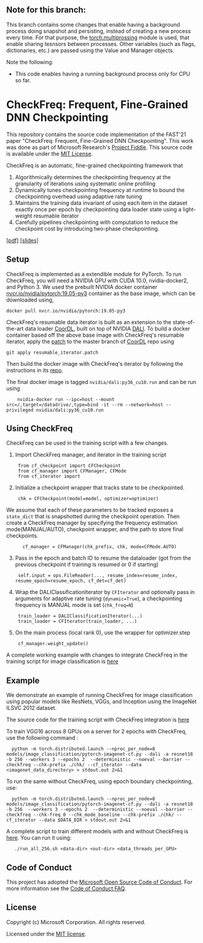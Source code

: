 ## Note for this branch:
This branch contains some changes that enable having a background process doing snapshot and persisting, instead of creating a new process every time. For that purpose, the [torch.multiprossing]() module is used, that enable sharing tesnsors between processes. Other variables (such as flags, dictionaries, etc.) are passed using the Value and Manager objects.

Note the following:
* This code enables having a running background process only for CPU so far.


# CheckFreq: Frequent, Fine-Grained DNN Checkpointing

This repository contains the source code implementation of the FAST'21 paper "CheckFreq: Frequent, Fine-Grained DNN Checkpointing". This work was done as part of  Microsoft Research's [Project Fiddle](https://www.microsoft.com/en-us/research/project/fiddle/). This source code is available under the [MIT License](LICENSE.txt).

CheckFreq is an automatic, fine-grained checkpointing framework that 

  1. Algorithmically determines the checkpointing frequency at the granularity of iterations using systematic online profiling
  2. Dynamically tunes checkpointing frequency at runtime to bound the checkpointing overhead using adaptive rate tuning
  3. Maintains the training data invariant of using each item in the dataset exactly once per epoch by checkpointing data loader state using a light-weight resumable iterator
  4. Carefully pipelines checkpointing with computation to reduce the checkpoint cost by introducing two-phase checkpointing. 
  

[[pdf]](https://www.microsoft.com/en-us/research/publication/checkfreq-frequent-fine-grained-dnn-checkpointing/)      [[slides]]()


## Setup

CheckFreq is implemented as a extendible module for PyTorch. To run CheckFreq, you will need a NVIDIA GPU with CUDA 10.0, nvidia-docker2, and Python 3. 
We used the prebuilt NVIDIA docker container [nvcr.io/nvidia/pytorch:19.05-py3](https://ngc.nvidia.com/catalog/containers/nvidia:pytorch/tags) container as the base image, which can be downloaded using,

    docker pull nvcr.io/nvidia/pytorch:19.05-py3
    
CheckFreq's resumable data iterator is built as an extension to the state-of-the-art data loader [CoorDL](https://github.com/msr-fiddle/CoorDL), built on top of NVIDIA [DALI](https://docs.nvidia.com/deeplearning/dali/user-guide/docs/index.html). To build a docker container based off the above base image with CheckFreq's resumable iterator, apply the [patch](dl_patch/esumable_iterator.patch) to the master branch of [CoorDL](https://github.com/msr-fiddle/CoorDL) repo using

    git apply resumable_iterator.patch
    
    
 Then build the docker image with CheckFreq's iterator by following the instructions in its [repo](https://github.com/msr-fiddle/CoorDL).
 
 The final docker image is tagged `nvidia/dali:py36_cu10.run` and can be run using
    
        nvidia-docker run --ipc=host --mount src=/,target=/datadrive/,type=bind -it --rm --network=host --privileged nvidia/dali:py36_cu10.run
 
    

## Using CheckFreq

CheckFreq can be used in the training script with a few changes.

  1. Import CheckFreq manager, and iterator in the training script
  
          from cf_checkpoint import CFCheckpoint
          from cf_manager import CFManager, CFMode
          from cf_iterator import  
          
  2. Initialize a checkpoint wrapper that tracks state to be checkpointed. 
  
          chk = CFCheckpoint(model=model, optimizer=optimizer)
          
   We assume that each of these parameters to be tracked exposes a `state_dict` that is snapshotted during the checkpoint operation.
   Then create a CheckFreq manager by specifying the frequency estimation mode(MANUAL/AUTO), checkpoint wrapper, and the path to store final checkpoints.
   
          cf_manager = CFManager(chk_prefix, chk, mode=CFMode.AUTO)
          
  3. Pass in the epoch and batch ID to resume the dataloader (got from the previous checkpoint if training is resumed or 0 if starting)
  
          self.input = ops.FileReader(..., resume_index=resume_index, resume_epoch=resume_epoch, cf_det=cf_det)
          
  4. Wrap the DALIClassificationIterator by `CFIterator` and optionally pass in arguments for adaptive rate tuning (`dynamic=True`), a checkpointing frequency is MANUAL mode is set (`chk_freq=N`)
  
          train_loader = DALIClassificationIterator(...)
          train_loader = CFIterator(train_loader, ...)
          
  4. On the main process (local rank 0), use the wrapper for optimizer.step 
  
          cf_manager.weight_update()
          

A complete working example with changes to integrate CheckFreq in the training script for image classification is [here](models/image_classification/pytorch-imagenet-cf.py)


## Example

We demonstrate an example of running CheckFreq for image classification using popular models like ResNets, VGGs, and Inception using the ImageNet ILSVC 2012 dataset. 

The source code for the training script with CheckFreq integration is [here](models/image_classification/pytorch-imagenet-cf.py)

To train VGG16 across 8 GPUs on a server for 2 epochs with CheckFreq, use the following command :

      python -m torch.distributed.launch --nproc_per_node=8 models/image_classification/pytorch-imagenet-cf.py --dali -a resnet18 -b 256 --workers 3 --epochs 2  --deterministic --noeval --barrier --checkfreq --chk-prefix ./chk/ --cf_iterator --data <imagenet_data_directory> > stdout.out 2>&1
      
To run the same without CheckFreq, using epoch boundary checkpointing, use:

      python -m torch.distributed.launch --nproc_per_node=8 models/image_classification/pytorch-imagenet-cf.py --dali -a resnet18 -b 256  --workers 3 --epochs 2  --deterministic --noeval --barrier --checkfreq --chk-freq 0 --chk_mode_baseline --chk-prefix ./chk/ --cf_iterator --data $DATA_DIR > stdout.out 2>&1

A complete script to train different models with and without CheckFreq is [here](https://github.com/msr-fiddle/CheckFreq/blob/main/scripts/run_all_256.sh). You can run it using:
    
       ./run_all_256.sh <data-dir> <out-dir> <data_threads_per_GPU>
       

## Code of Conduct

This project has adopted the [Microsoft Open Source Code of Conduct](https://opensource.microsoft.com/codeofconduct/). For more information see the [Code of Conduct FAQ](https://opensource.microsoft.com/codeofconduct/faq/).

## License

Copyright (c) Microsoft Corporation. All rights reserved.

Licensed under the [MIT license](LICENSE.txt).
